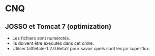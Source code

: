 # CNQ

## JOSSO et Tomcat 7 (optimization)

- Les fichiers sont numérotés.
- Ils doivent être executés dans cet ordre.
- Utilser tattletale-1.2.0.Beta2 pour savoir quels sont les jar superflux.
